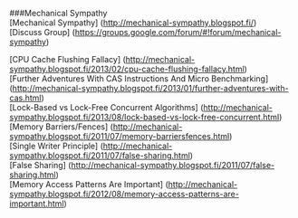 ###Mechanical Sympathy     
[Mechanical Sympathy] (http://mechanical-sympathy.blogspot.fi/)     
[Discuss Group] (https://groups.google.com/forum/#!forum/mechanical-sympathy)    


[CPU Cache Flushing Fallacy] (http://mechanical-sympathy.blogspot.fi/2013/02/cpu-cache-flushing-fallacy.html)     
[Further Adventures With CAS Instructions And Micro Benchmarking] (http://mechanical-sympathy.blogspot.fi/2013/01/further-adventures-with-cas.html)    
[Lock-Based vs Lock-Free Concurrent Algorithms] (http://mechanical-sympathy.blogspot.fi/2013/08/lock-based-vs-lock-free-concurrent.html)    
[Memory Barriers/Fences] (http://mechanical-sympathy.blogspot.fi/2011/07/memory-barriersfences.html)    
[Single Writer Principle] (http://mechanical-sympathy.blogspot.fi/2011/07/false-sharing.html)    
[False Sharing] (http://mechanical-sympathy.blogspot.fi/2011/07/false-sharing.html)    
[Memory Access Patterns Are Important]  (http://mechanical-sympathy.blogspot.fi/2012/08/memory-access-patterns-are-important.html)    
